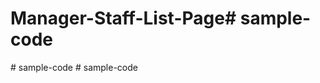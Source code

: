 # Manager-Staff-List-Page#   s a m p l e - c o d e  
 #   s a m p l e - c o d e  
 #   s a m p l e - c o d e  
 